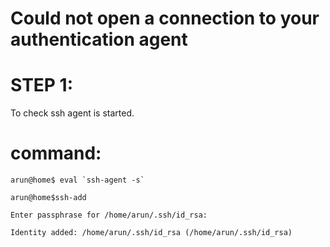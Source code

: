 
Could not open a connection to your authentication agent
=========================================================


STEP 1:
========

   To check ssh agent is started.

command:
=======

    arun@home$ eval `ssh-agent -s`
  
    arun@home$ssh-add
  
    Enter passphrase for /home/arun/.ssh/id_rsa: 
  
    Identity added: /home/arun/.ssh/id_rsa (/home/arun/.ssh/id_rsa)
